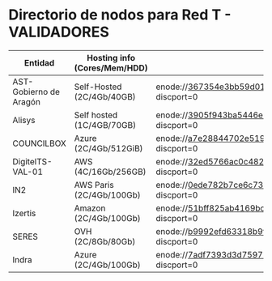 ﻿# Directorio de nodos para Red T - VALIDADORES

| Entidad | Hosting info (Cores/Mem/HDD) | enode | node_add | active |
| ---     | ---                          | ---   | ---      | ---    |
| AST-Gobierno de Aragón | Self-Hosted (2C/4Gb/40GB) | enode://367354e3bb59d015fce31967f5dda5c17cb3b9acc5b571695f94a13f89d2a2c64c3bca28da05b6751a7384c38152752de35787d97e9b8d6062b3371b7a9305c4@188.244.90.2:21000?discport=0 | fad2a6b1bfa8330f1ecbdaa125986942b98d497f | True |
| Alisys | Self hosted (1C/4GB/70GB) | enode://3905f943ba5446eba164c07ab5f53a84ce17d74ec4d7591f6ec54b9d7608f57cae7cfdf946616385f59cfb5b910161a1f8520cb6f992bcc0d1ab932601205e91@154.62.228.6:21000?discport=0 | b87dc349944cc47474775dde627a8a171fc94532 | True |
| COUNCILBOX | Azure (2C/4Gb/512GiB) | enode://a7e28844702e519f504802a0b45638049db8bf08e18d12e0713c9e5c5707bfabb029583a87e94f8985f9584bee9257a7efe5e057ea61e6b5a16f1eb0b9b3623a@52.232.74.132:21000?discport=0 | 6980a7683a1936197ad7bf6cb0c26f1ff4151905 | True |
| DigitelTS-VAL-01 | AWS (4C/16Gb/256GB) | enode://32ed5766ac0c482bd7f950087c389710e31b75bf6a06628820f224ddd2fce216b26b113836a456832bbb62a9521d768923dcb8c1c6cbddd06071fa27e1688a1c@176.34.235.103:21000?discport=0 | ebc69e585b93f293e6552a0110afc196d90105dd | False |
| IN2 | AWS Paris (2C/4Gb/100Gb) | enode://0ede782b7ce6c7398f100ef33aef6c266972dac19910b5aac1c1eededccd7b4769e7df69e4314927417bbdd9592fc9f583c36274976af29e432b8e64059adc03@15.236.56.133:21000?discport=0 | 7414c1b34e38087a9c045f46549006e70bb00fc3 | True |
| Izertis | Amazon (2C/4Gb/100Gb) | enode://51bff825ab4169bc94035fb733a2613018e012460d683a032a20a2a8d305b5eb9462ad7f84ea0e7ce8eec1e0ba0647d5212912016917033c20939719397247a5@3.248.201.125:21000?discport=0 | e1f33a9af3abc7ce84f6a73c6ca62181be08378e | True |
| SERES | OVH (2C/8Gb/80Gb) | enode://b9992efd63318b9f41028ec3390abb21bb8fe8f99b0acc30bfccf6d033828b65f65971c1e4975bf41ea9910c879ec9d5df52f24b6bec9058c2cbdb70774b732a@141.144.251.87:21000?discport=0 | 21612232aae5202bd339e6f121cb814679be5b11 | True |
| Indra | Azure (2C/4Gb/100Gb) | enode://7adf7393d3d75978b3d9bf2f78436bb070e1c19eff20eb2eef07dc8293293c4ecbbbcca5a2f84ee6ca9331e8efe7d7d5662ed1f92bb96a6bd0e850715b45ed6d@20.107.215.166:21000?discport=0 | 72fdfab893f10fa40d1e843cfc6cb8e0c2c17e10 | True |
